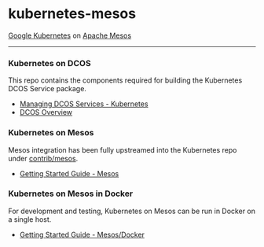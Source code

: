 kubernetes-mesos
================

[Google Kubernetes](https://github.com/GoogleCloudPlatform/kubernetes) on [Apache Mesos](http://mesos.apache.org/)

----------------

### Kubernetes on DCOS

This repo contains the components required for building the Kubernetes DCOS Service package.

- [Managing DCOS Services - Kubernetes](https://docs.mesosphere.com/services/kubernetes/)
- [DCOS Overview](https://docs.mesosphere.com/)

### Kubernetes on Mesos

Mesos integration has been fully upstreamed into the Kubernetes repo under [contrib/mesos](https://github.com/GoogleCloudPlatform/kubernetes/tree/master/contrib/mesos).

- [Getting Started Guide - Mesos](http://kubernetes.github.io/docs/getting-started-guides/mesos/)

### Kubernetes on Mesos in Docker

For development and testing, Kubernetes on Mesos can be run in Docker on a single host.

- [Getting Started Guide - Mesos/Docker](https://github.com/GoogleCloudPlatform/kubernetes/blob/master/docs/getting-started-guides/mesos-docker.md)
